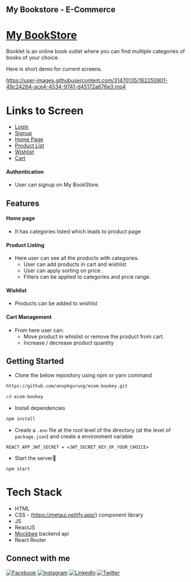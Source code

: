 ## My Bookstore - E-Commerce

# [My BookStore](https://mybookstore.vercel.app/)


Booklet is an online book outlet where you can find multiple categories of books of your choice.

Here is short demo for current screens.


https://user-images.githubusercontent.com/31470135/162250901-49c24264-ace4-4534-9741-d45172a676e3.mp4


# Links to Screen

- [Login](https://mybookstore.vercel.app/login)
- [Signup](https://mybookstore.vercel.app/signup)
- [Home Page](https://mybookstore.vercel.app/)
- [Product List](https://mybookstore.vercel.app/products)
- [Wishlist](https://mybookstore.vercel.app/wishlist)
- [Cart](https://mybookstore.vercel.app/cart)

#### Authentication
- User can signup on My BookStore.
  
## Features
 #### Home page 
 - It has categories listed which leads to product page
 
 #### Product Listing 
 - Here user can see all the products with categories.
    - User can add products in cart and wishlist   
    - User can apply sorting on price .
    - Filters can be applied to categories and prcie range.

#### Wishlist
 - Products can be added to wishlist

#### Cart Management
 - From here user can: 
    - Move product in whislist or remove the product from cart.
    - Increase / decrease product quantity

## Getting Started

- Clone the below repository using npm or yarn command

```sh
https://github.com/anupkgurung/ecom-bookey.git

cd ecom-bookey
```

- Install dependencies

```sh
npm install
```

- Create a `.env` file at the root level of the directory (at the level of `package.json`) and create a environment variable

```
REACT_APP_JWT_SECRET = <JWT_SECRET_KEY_OF_YOUR_CHOICE>
```

- Start the server🚀

```
npm start
```

# Tech Stack
- HTML
- CSS - (https://metaui.netlify.app/) component library
- JS
- ReactJS
- [Mockbee](https://mockbee.netlify.app/) backend api
- React Router



## Connect with me 
[![Facebook](https://img.shields.io/badge/facebook-%40anupkgurung-blue)](https://www.facebook.com/anup.gurung.9862)
[![Instagram](https://img.shields.io/badge/instagram-%40anupkgurung-blue)](https://www.instagram.com/aannupkmr/) 
[![LinkedIn](https://img.shields.io/badge/linkedin-%40anupkgurung-blue)](https://www.linkedin.com/in/anup-gurung-70b78788/) 
[![Twitter](https://img.shields.io/badge/twitter-%40anupkgurung-blue)](https://twitter.com/anupkgurung)


